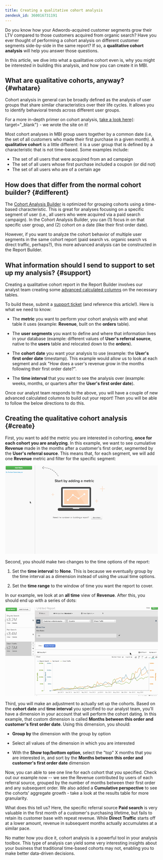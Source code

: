 ```yaml
---
title: Creating a qualitative cohort analysis
zendesk_id: 360016731191
---
```


Do you know how your Adwords-acquired customer segments grow their LTV compared to those customers acquired from organic search? Have you ever thought of performing a cohort analysis on different customer segments side-by-side in the same report? If so, a **qualitative cohort analysis** will help you answer those questions.

In this article, we dive into what a qualitative cohort even is, why you might be interested in building this analysis, and how you can create it in MBI.

## What are qualitative cohorts, anyway? {#whatare}

Cohort analysis in general can be broadly defined as the analysis of user groups that share similar characteristics over their life cycles. It allows you to identify behavioral trends across different user groups.

For a more in-depth primer on cohort analysis, [take a look here](https://www.cohortanalysis.com/){: target="_blank"} - we wrote the site on it!

Most cohort analyses in MBI group users together by a common date (i.e, the set of all customers who made their first purchase in a given month). A **qualitative cohort** is a little different: it is a user group that is defined by a characteristic that is not time-based. Some examples include:

* The set of all users that were acquired from an ad campaign
* The set of all users whose first purchase included a coupon (or did not)
* The set of all users who are of a certain age

## How does that differ from the normal cohort builder? {#different}

The [Cohort Analysis Builder](../dev-reports/cohort-rpt-bldr.md) is optimized for grouping cohorts using a time-based characteristic. This is great for analyses focusing on a specific segment of user (i.e., all users who were acquired via a paid search campaign). In the Cohort Analysis Builder, you can (1) focus in on that specific user group, and (2) cohort on a date (like their first order date).

However, if you want to analyze the cohort behavior of multiple user segments in the same cohort report (paid search vs. organic search vs direct traffic, perhaps?), this more advanced analysis can be constructed in the Report Builder.

## What information should I send to support to set up my analysis? {#support}

Creating a qualitative cohort report in the Report Builder involves our analyst team creating some [advanced calculated columns](../data-warehouse-mgr/creating-calculated-columns.md) on the necessary tables.

To build these, submit a [support ticket](../../getting-started/support.md) (and reference this article!). Here is what we need to know:

* The **metric** you want to perform your cohort analysis with and what table it uses (example: **Revenue**, built on the **orders** table).

* The **user segments** you want to define and where that information lives in your database (example: different values of **User's referral source**, native to the **users** table and relocated down to the **orders**).

* The **cohort date** you want your analysis to use (example: the **User's first order date** timestamp). This example would allow us to look at each segment and ask "How does a user's revenue grow in the months following their first order date?".

* The **time interval** that you want to see the analysis over (example: weeks, months, or quarters after the **User's first order date**).

Once our analyst team responds to the above, you will have a couple of new advanced calculated columns to build out your report! Then you will be able to follow the below directions to do this.

## Creating the qualitative cohort analysis {#create}

First, you want to add the metric you are interested in cohorting, **once for each cohort you are analyzing**. In this example, we want to see cumulative **Revenue** made in the months after a customer's first order, segmented by the **User's referral source**. This means that, for each segment, we will add one **Revenue** metric and filter for the specific segment:

![](../../assets/qualcohort1.gif)

Second, you should make two changes to the time options of the report:

1. Set the **time interval** to **None**. This is because we eventually group by the time interval as a dimension instead of using the usual time options.

1. Set the **time range** to the window of time you want the report to cover.

In our example, we look at an **all time** view of **Revenue**. After this, you should end up with a series of dots:

![](../../assets/qualcohort2.gif)

Third, you will make an adjustment to actually set up the cohorts. Based on the **cohort date** and **time interval** you specified to our analyst team, you'll have a dimension in your account that will perform the cohort dating. In this example, that custom dimension is called **Months between this order and customer's first order date**. Using this dimension, you should:

* **Group by** the dimension with the group by option

* Select all values of the dimension in which you are interested

* With the **Show top/bottom option**, select the "top" X months that you are interested in, and sort by the **Months between this order and customer's first order date** dimension

Now, you can able to see one line for each cohort that you specified. Check out our example now -- we see the Revenue contributed by users of each referral source, grouped by the number of months between their first order and any subsequent order. We also added a **Cumulative perspective** to see the cohorts' aggregate growth - take a look at the results table for more granularity.

What does this tell us? Here, the specific referral source **Paid search** is very valuable in the first month of a customer's purchasing lifetime, but fails to retain its customer base with repeat revenue. While **Direct Traffic** starts off at a lower amount, revenue in subsequent months actually accumulates at a similar pace.

No matter how you dice it, cohort analysis is a powerful tool in your analysis toolbox. This type of analysis can yield some very interesting insights about your business that traditional time-based cohorts may not, enabling you to make better data-driven decisions.
